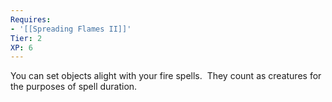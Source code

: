 ```yaml
---
Requires:
- '[[Spreading Flames II]]'
Tier: 2
XP: 6
---
```

You can set objects alight with your fire spells.  They count as creatures for the purposes of spell duration.